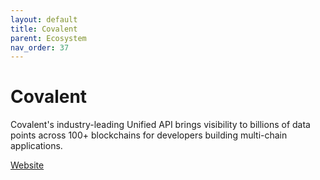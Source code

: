 ```yaml
---
layout: default
title: Covalent
parent: Ecosystem
nav_order: 37
---
```

# Covalent

Covalent's industry-leading Unified API brings visibility to billions of data points across 100+ blockchains for developers building multi-chain applications.

[Website](https://www.covalenthq.com/)